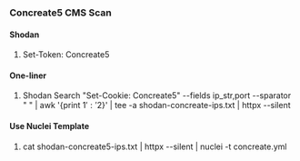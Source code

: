 ### Concreate5 CMS Scan

#### Shodan
1. Set-Token: Concreate5

#### One-liner
1. Shodan Search "Set-Cookie: Concreate5" --fields ip_str,port --sparator " " | awk '{print $1':'$2}' | tee -a shodan-concreate-ips.txt | httpx --silent

#### Use Nuclei Template
1. cat shodan-concreate5-ips.txt | httpx --silent | nuclei -t concreate.yml

